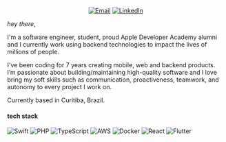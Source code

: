 <p align="center">
	<a href="mailto:gus.tatarem@gmail.com"><img img src="https://img.shields.io/badge/gmail-%23EA4335.svg?logo=gmail&logoColor=white" alt="Email"/></a>
	<a href="https://www.linkedin.com/in/gustatarem/"><img src="https://img.shields.io/badge/linkedin-%230A66C2.svg?logo=linkedin&logoColor=white" alt="LinkedIn"/></a>
</p>

*hey there*,

I'm a software engineer, student, proud Apple Developer Academy alumni and I currently work using backend technologies to impact the lives of millions of people.

I've been coding for 7 years creating mobile, web and backend products. I’m passionate about building/maintaining high-quality software and I love bring my soft skills such as communication, proactiveness, teamwork, and autonomy to every project I work on.

Currently based in Curitiba, Brazil.

#### tech stack
![Swift](https://img.shields.io/badge/swift-F54A2A?style=for-the-badge&logo=swift&logoColor=white)
![PHP](https://img.shields.io/badge/php-%23777BB4.svg?style=for-the-badge&logo=php&logoColor=white)
![TypeScript](https://img.shields.io/badge/typescript-%23007ACC.svg?style=for-the-badge&logo=typescript&logoColor=white)
![AWS](https://img.shields.io/badge/AWS-%23FF9900.svg?style=for-the-badge&logo=amazon-aws&logoColor=white)
![Docker](https://img.shields.io/badge/docker-%230db7ed.svg?style=for-the-badge&logo=docker&logoColor=white)
![React](https://img.shields.io/badge/react-%2320232a.svg?style=for-the-badge&logo=react&logoColor=%2361DAFB)
![Flutter](https://img.shields.io/badge/Flutter-%2302569B.svg?style=for-the-badge&logo=Flutter&logoColor=white)
